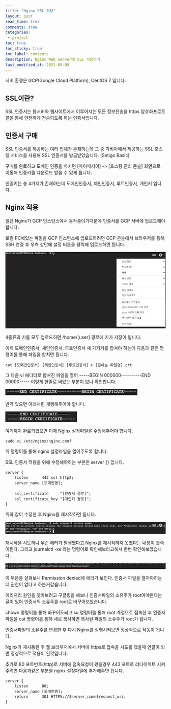 ```yaml
---
title: "Nginx SSL 적용" 
layout: post
read_time: true    
comments: true   
categories: 
 - project  
toc: true    
toc_sticky: true    
toc_label: contents    
description: Nginx Web Server에 SSL 적용하기
last_modified_at: 2021-09-09     
---
```


서버 환경은 GCP(Google Cloud Platform), CentOS 7 입니다.

 

## SSL이란?

SSL 인증서는 웹서버와 웹사이트에서 이루어지는 모든 정보전송을 https 암호화프로토콜을 통해 안전하게 전송되도록 하는 인증서입니다.

 

## 인증서 구매

SSL 인증서를 제공하는 여러 업체가 존재하는데 그 중 가비아에서 제공하는 SSL 호스팅 서비스를 사용해 SSL 인증서를 발급받았습니다. (Setigo Basic)

구매를 완료하고 도메인 인증을 마치면 [마이페지이] -> [호스팅 관리 콘솔] 화면으로 이동해 인증키를 다운로드 받을 수 있게 됩니다.

인증키는 총 4가지가 존재하는데 도메인인증서, 체인인증서, 루트인증서, 개인키 입니다.

 

## Nginx 적용

일단 Nginx가 GCP 인스턴스에서 동작중이기때문에 인증서를 GCP 서버에 업로드해야합니다.

로컬 PC에있는 파일을 GCP 인스턴스에 업로드하려면 GCP 콘솔에서 브라우저를 통해 SSH 연결 후 우측 상단에 설정 버튼을 클릭해 업로드하면 됩니다.

![1](/assets/image/nginx_ssl/1.png)

4종류의 키를 모두 업로드하면 /home/[user] 경로에 키가 저장이 됩니다.

이제 도메인인증서, 체인인증서, 루트인증서 세 가지키를 합쳐야 하는데 다음과 같은 명령어를 통해 파일을 합치면 됩니다.

```
cat [도메인인증서] [체인인증서] [루트인증서] > [원하는 파일명].crt
```

 

그 다음 vi 에디터로 합쳐진 파일을 열어 -----BEGIN 000000----------END 00000----- 이렇게 한줄로 써있는 부분이 있나 확인합니다.

![2](/assets/image/nginx_ssl/2.png)

 만약 있으면 아래처럼 개행해주어야 합니다.

![3](/assets/image/nginx_ssl/3.png)

여기까지 완료되었으면 이제 Nginx 설정파일을 수정해주어야 합니다.

```
sudo vi /etc/nginx/nginx.conf
```

위 명령어를 통해 nginx 설정파일을 열어주도록 합니다.

 

SSL 인증서 적용을 위해 수정해야하는 부분은 server {} 입니다.

```
server {
	listen		443 ssl http2;
	server_name	[도메인명];
    
	ssl_certificate		"[인증서 경로]";
	ssl_certificate_key	"[개인키 경로]";
}
```

위와 같이 수정한 후 Nginx를 재시작하면 됩니다.

![4](/assets/image/nginx_ssl/4.png)

재시작을 시도하니 무슨 에러가 발생했다고 Nginx를 재시작하지 못했다는 내용이 출력이된다. 그리고 journalctl -xe 라는 명령어로 확인해보라고해서 한번 확인해보았습니다.

![5](/assets/image/nginx_ssl/5.png)

이 부분을 살펴보니 Permission denied에 에러가 보인다. 인증서 파일을 열어야하는데 권한이 없다고 하는거같습니다.

이리저리 원인을 찾아보려고 구글링을 해보니 인증서파일의 소유주가 root여야한다는 글이 있어 인증서의 소유주를 root로 바꾸어보았습니다.

 

chown 명령어를 통해 바꾸어도되고 su 명령어를 통해 root 계정으로 접속한 후 인증서 파일을 cat 명령어를 통해 새로 복사하면 복사된 파일의 소유주가 root가 됩니다.

인증서파일의 소유주를 변경한 후 다시 Nginx를 실행시켜보면 정상적으로 작동이 됩니다.

Nginx가 재시동된 후 웹 브라우저에서 서버에 https로 접속을 시도를 했을때 연결이 되면 정상적으로 적용이 된것입니다. 

추가로 80 포트번호(http)로 서버에 접속요청이 왔을경우 443 포트로 리다이렉트 시켜주려면 다음과같은 부분을 nginx 설정파일에 추가해주면 됩니다.

```
server {
	listen		80;
	server_name	[도메인명];
	return		301 HTTPS://$server_name$request_uri;
}
```
